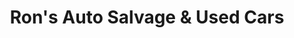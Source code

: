 ---
title: "Ron's Auto Salvage & Used Cars"
url: /oskaloosa/rons-auto-salvage-and-used-cars/
shop: car
---